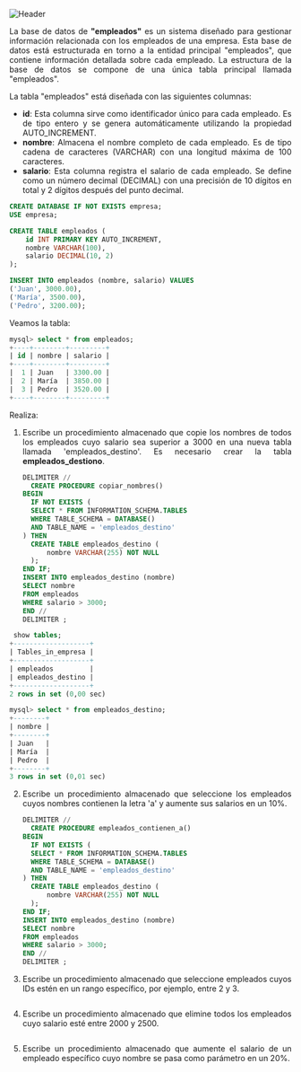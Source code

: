 <div align="justify">


![Header](https://hoplasoftware.com/wp-content/uploads/2021/07/1024px-MySQL.ff87215b43fd7292af172e2a5d9b844217262571.png)



La base de datos de __"empleados"__ es un sistema diseñado para gestionar información relacionada con los empleados de una empresa. Esta base de datos está estructurada en torno a la entidad principal "empleados", que contiene información detallada sobre cada empleado. La estructura de la base de datos se compone de una única tabla principal llamada "empleados".

La tabla "empleados" está diseñada con las siguientes columnas:

- __id__: Esta columna sirve como identificador único para cada empleado. Es de tipo entero y se genera automáticamente utilizando la propiedad AUTO_INCREMENT.
- __nombre__: Almacena el nombre completo de cada empleado. Es de tipo cadena de caracteres (VARCHAR) con una longitud máxima de 100 caracteres.
- __salario__: Esta columna registra el salario de cada empleado. Se define como un número decimal (DECIMAL) con una precisión de 10 dígitos en total y 2 dígitos después del punto decimal.

```sql
CREATE DATABASE IF NOT EXISTS empresa;
USE empresa;

CREATE TABLE empleados (
    id INT PRIMARY KEY AUTO_INCREMENT,
    nombre VARCHAR(100),
    salario DECIMAL(10, 2)
);

INSERT INTO empleados (nombre, salario) VALUES
('Juan', 3000.00),
('María', 3500.00),
('Pedro', 3200.00);
```

Veamos la tabla:

```sql
mysql> select * from empleados;
+----+--------+---------+
| id | nombre | salario |
+----+--------+---------+
|  1 | Juan   | 3300.00 |
|  2 | María  | 3850.00 |
|  3 | Pedro  | 3520.00 |
+----+--------+---------+
```

Realiza:

1. Escribe un procedimiento almacenado que copie los nombres de todos los empleados cuyo salario sea superior a 3000 en una nueva tabla llamada 'empleados_destino'. Es necesario crear la tabla __empleados_destiono__.
    
      ```sql
    DELIMITER //
        CREATE PROCEDURE copiar_nombres()
    BEGIN
        IF NOT EXISTS (
        SELECT * FROM INFORMATION_SCHEMA.TABLES
        WHERE TABLE_SCHEMA = DATABASE()
        AND TABLE_NAME = 'empleados_destino'
    ) THEN
        CREATE TABLE empleados_destino (
            nombre VARCHAR(255) NOT NULL
        );
    END IF;
    INSERT INTO empleados_destino (nombre)
    SELECT nombre
    FROM empleados
    WHERE salario > 3000;
    END //
    DELIMITER ;
      ```

```sql
 show tables;
+-------------------+
| Tables_in_empresa |
+-------------------+
| empleados         |
| empleados_destino |
+-------------------+
2 rows in set (0,00 sec)

mysql> select * from empleados_destino;
+--------+
| nombre |
+--------+
| Juan   |
| María  |
| Pedro  |
+--------+
3 rows in set (0,01 sec)

```
      

   

2. Escribe un procedimiento almacenado que seleccione los empleados cuyos nombres contienen la letra 'a' y aumente sus salarios en un 10%.

      ```sql
      DELIMITER //
        CREATE PROCEDURE empleados_contienen_a()
    BEGIN
        IF NOT EXISTS (
        SELECT * FROM INFORMATION_SCHEMA.TABLES
        WHERE TABLE_SCHEMA = DATABASE()
        AND TABLE_NAME = 'empleados_destino'
    ) THEN
        CREATE TABLE empleados_destino (
            nombre VARCHAR(255) NOT NULL
        );
    END IF;
    INSERT INTO empleados_destino (nombre)
    SELECT nombre
    FROM empleados
    WHERE salario > 3000;
    END //
    DELIMITER ;
      ```

3. Escribe un procedimiento almacenado que seleccione empleados cuyos IDs estén en un rango específico, por ejemplo, entre 2 y 3.
   
      ```sql
      
      ```

4. Escribe un procedimiento almacenado que elimine todos los empleados cuyo salario esté entre 2000 y 2500.


      ```sql
      
      ```

5. Escribe un procedimiento almacenado que aumente el salario de un empleado específico cuyo nombre se pasa como parámetro en un 20%.
   
      ```sql
      
      ```





</div>